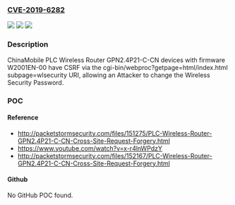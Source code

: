 ### [CVE-2019-6282](https://cve.mitre.org/cgi-bin/cvename.cgi?name=CVE-2019-6282)
![](https://img.shields.io/static/v1?label=Product&message=n%2Fa&color=blue)
![](https://img.shields.io/static/v1?label=Version&message=n%2Fa&color=blue)
![](https://img.shields.io/static/v1?label=Vulnerability&message=n%2Fa&color=brighgreen)

### Description

ChinaMobile PLC Wireless Router GPN2.4P21-C-CN devices with firmware W2001EN-00 have CSRF via the cgi-bin/webproc?getpage=html/index.html subpage=wlsecurity URI, allowing an Attacker to change the Wireless Security Password.

### POC

#### Reference
- http://packetstormsecurity.com/files/151275/PLC-Wireless-Router-GPN2.4P21-C-CN-Cross-Site-Request-Forgery.html
- https://www.youtube.com/watch?v=x-r4lnWPdzY
- http://packetstormsecurity.com/files/152167/PLC-Wireless-Router-GPN2.4P21-C-CN-Cross-Site-Request-Forgery.html

#### Github
No GitHub POC found.


